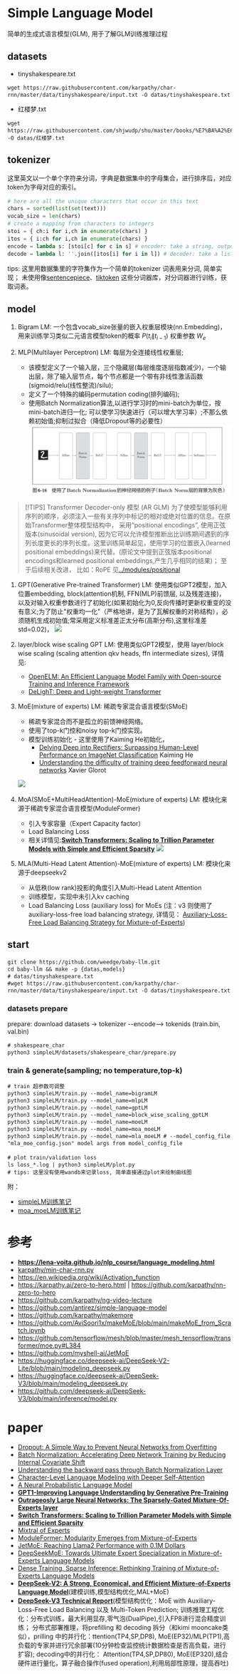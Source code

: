# Simple Language Model
简单的生成式语言模型(GLM), 用于了解GLM训练推理过程
## datasets
- tinyshakespeare.txt
```shell
wget https://raw.githubusercontent.com/karpathy/char-rnn/master/data/tinyshakespeare/input.txt -O datas/tinyshakespeare.txt
```
- 红楼梦.txt
```shell
wget https://raw.githubusercontent.com/shjwudp/shu/master/books/%E7%BA%A2%E6%A5%BC%E6%A2%A6.txt -O datas/红楼梦.txt
```
## tokenizer
这里英文以一个单个字符来分词，字典是数据集中的字母集合，进行排序后，对应token为字母对应的索引。
```python
# here are all the unique characters that occur in this text
chars = sorted(list(set(text)))
vocab_size = len(chars)
# create a mapping from characters to integers
stoi = { ch:i for i,ch in enumerate(chars) }
itos = { i:ch for i,ch in enumerate(chars) }
encode = lambda s: [stoi[c] for c in s] # encoder: take a string, output a list of integers
decode = lambda l: ''.join([itos[i] for i in l]) # decoder: take a list of integers, output a string
```
tips: 这里用数据集里的字符集作为一个简单的tokenizer 词表用来分词, 简单实现； 未使用像[sentencepiece](https://github.com/google/sentencepiece)、[tiktoken](https://github.com/openai/tiktoken) 这些分词器库，对分词器进行训练，获取词表。

## model

1. Bigram LM: 一个包含vocab_size张量的嵌入权重层模块(nn.Embedding)，用来训练学习类似二元语言模型token的概率 $P(t_i\|t_{i-1})$ 权重参数 $W_e$

2. MLP(Multilayer Perceptron) LM: 每层为全连接线性权重层;  
   - 该模型定义了一个输入层，三个隐藏层(每层维度逐层指数减少)，一个输出层，除了输入层节点，每个节点都是一个带有非线性激活函数(sigmoid/relu(线性整流)/silu); 
   - 定义了一个特殊的编码permutation coding(排列编码);
   - 使用Batch Normalization算法,以进行学习时的mini-batch为单位，按mini-batch进归一化; 可以使学习快速进行（可以增大学习率）;不那么依赖初始值;抑制过拟合（降低Dropout等的必要性）
  ![](https://raw.githubusercontent.com/weedge/mypic/master/llm/llm-knowledge-point-all-u-need/3.jpg)
  

> [!TIPS]
> Transformer Decoder-only 模型 (AR GLM)
> 为了使模型能够利用序列的顺序，必须注入一些有关序列中标记的相对或绝对位置的信息。在原始Transformer整体模型结构中， 采用“positional encodings”, 使用正弦版本(sinusoidal version), 因为它可以允许模型推断出比训练期间遇到的序列长度更长的序列长度。这里训练简单起见，使用学习的位置嵌入(learned positional embeddings)来代替。(原论文中提到正弦版本positional encodings和learned positional embeddings,产生几乎相同的结果)； 至于后续相关改进， 比如：RoPE 见[../modules/positional](../modules/positional/)

1. GPT(Generative Pre-trained Transformer) LM: 使用类似GPT2模型，加入位置embedding, block(attention机制, FFN(MLP)前馈层, 以及残差连接)， 以及对输入权重参数进行了初始化(如果初始化为0,反向传播时更新权重变的没有意义;为了防止"权重均一化"（严格地讲，是为了瓦解权重的对称结构），必须随机生成初始值;常采用定义标准差正太分布(高斯分布),这里标准差std=0.02)，
![](https://raw.githubusercontent.com/weedge/baby-llm/main/docs/simple-gpt.drawio.png)

2. layer/block wise scaling GPT LM: 使用类似GPT2模型，使用 layer/block wise scaling (scaling attention qkv heads, ffn intermediate sizes), 详情见:
   - [OpenELM: An Efficient Language Model Family with Open-source Training and Inference Framework](https://arxiv.org/abs/2404.14619)
   - [DeLighT: Deep and Light-weight Transformer](https://arxiv.org/abs/2008.00623)

3. MoE(mixture of experts) LM: 稀疏专家混合语言模型(SMoE) 
   - 稀疏专家混合而不是孤立的前馈神经网络。
   - 使用了top-k门控和noisy top-k门控实现。
   - 模型训练初始化 - 这里使用了Kaiming He初始化，
      - [Delving Deep into Rectifiers: Surpassing Human-Level Performance on ImageNet Classification](https://arxiv.org/pdf/1502.01852.pdf) Kaiming He 
      - [Understanding the difficulty of training deep feedforward neural networks](https://proceedings.mlr.press/v9/glorot10a/glorot10a.pdf) Xavier Glorot
      
   ![](https://raw.githubusercontent.com/weedge/baby-llm/main/docs/simple-moe.drawio.png)

4. MoA(SMoE+MultiHeadAttention)-MoE(mixture of experts) LM: 模块化来源于稀疏专家混合语言模型(ModuleFormer) 
   - 引入专家容量（Expert Capacity factor）
   - Load Balancing Loss
   - 相关详情见:[**Switch Transformers: Scaling to Trillion Parameter Models with Simple and Efficient Sparsity**](https://arxiv.org/abs/2101.03961)
   ![](https://raw.githubusercontent.com/weedge/baby-llm/main/docs/simple-moa-moe.drawio.png)

5. MLA(Multi-Head Latent Attention)-MoE(mixture of experts) LM: 模块化来源于deepseekv2 
   - 从低秩(low rank)投影的角度引入Multi-Head Latent Attention
   - 训练模型，实现中未引入kv caching
   - Load Balancing Loss (auxiliary loss) for MoEs (注：v3 则使用了auxiliary-loss-free load balancing strategy, 详情见： [Auxiliary-Loss-Free Load Balancing Strategy for Mixture-of-Experts](https://arxiv.org/abs/2408.15664))

## start
```shell
git clone https://github.com/weedge/baby-llm.git
cd baby-llm && make -p {datas,models}
# datas/tinyshakespeare.txt
#wget https://raw.githubusercontent.com/karpathy/char-rnn/master/data/tinyshakespeare/input.txt -O datas/tinyshakespeare.txt
```

### datasets prepare
prepare: download datasets -> tokenizer --encode--> tokenids (train.bin, val.bin)
```shell
# shakespeare_char
python3 simpleLM/datasets/shakespeare_char/prepare.py
```

### train & generate(sampling; no temperature,top-k)
```shell
# train 超参数可调整
python3 simpleLM/train.py --model_name=bigramLM
python3 simpleLM/train.py --model_name=mlpLM
python3 simpleLM/train.py --model_name=gptLM
python3 simpleLM/train.py --model_name=block_wise_scaling_gptLM
python3 simpleLM/train.py --model_name=moeLM
python3 simpleLM/train.py --model_name=moa_moeLM
python3 simpleLM/train.py --model_name=mla_moeLM # --model_config_file "mla_moe_config.json" model args from model_config_file 

# plot train/validation loss
ls loss_*.log | python3 simpleLM/plot.py 
# tips: 这里没有使用wandb来记录loss, 简单直接通过plot来绘制曲线图
```
附：
- [simpleLM训练笔记](https://colab.research.google.com/drive/1ArSBhdnET4-o6KpX6qP7VXhYrVTg0lKN?usp=sharing)
- [moa_moeLM训练笔记](https://github.com/weedge/doraemon-nb/blob/main/makeMoA_MoE_from_Scratch_with_Expert_Capacity_Aux_Loss_Balance.ipynb)

# 参考
- **https://lena-voita.github.io/nlp_course/language_modeling.html**
- [karpathy/min-char-rnn.py](https://gist.github.com/karpathy/d4dee566867f8291f086)
- https://en.wikipedia.org/wiki/Activation_function
- https://karpathy.ai/zero-to-hero.html | https://github.com/karpathy/nn-zero-to-hero
- https://github.com/karpathy/ng-video-lecture
- https://github.com/antirez/simple-language-model
- https://github.com/karpathy/makemore
- https://github.com/AviSoori1x/makeMoE/blob/main/makeMoE_from_Scratch.ipynb
- https://github.com/tensorflow/mesh/blob/master/mesh_tensorflow/transformer/moe.py#L384
- https://github.com/myshell-ai/JetMoE
- https://huggingface.co/deepseek-ai/DeepSeek-V2-Lite/blob/main/modeling_deepseek.py
- https://huggingface.co/deepseek-ai/DeepSeek-V3/blob/main/modeling_deepseek.py
- https://github.com/deepseek-ai/DeepSeek-V3/blob/main/inference/model.py

# paper
- [Dropout: A Simple Way to Prevent Neural Networks from Overfitting](https://jmlr.org/papers/volume15/srivastava14a/srivastava14a.pdf)
- [Batch Normalization: Accelerating Deep Network Training by Reducing Internal Covariate Shift](https://arxiv.org/pdf/1502.03167.pdf)
- [Understanding the backward pass through Batch Normalization Layer](https://kratzert.github.io/2016/02/12/understanding-the-gradient-flow-through-the-batch-normalization-layer.html)
- [Character-Level Language Modeling with Deeper Self-Attention](https://arxiv.org/pdf/1808.04444.pdf)
- [A Neural Probabilistic Language Model](https://www.jmlr.org/papers/volume3/bengio03a/bengio03a.pdf)
- [**GPT1-Improving Language Understanding by Generative Pre-Training**](https://s3-us-west-2.amazonaws.com/openai-assets/research-covers/language-unsupervised/language_understanding_paper.pdf)
- [**Outrageosly Large Neural Networks: The Sparsely-Gated Mixture-Of-Experts layer**](https://arxiv.org/pdf/1701.06538.pdf)
- [**Switch Transformers: Scaling to Trillion Parameter Models with Simple and Efficient Sparsity**](https://arxiv.org/abs/2101.03961)
- [Mixtral of Experts](https://arxiv.org/pdf/2401.04088.pdf)
- [ModuleFormer: Modularity Emerges from Mixture-of-Experts](https://arxiv.org/pdf/2306.04640.pdf)
- [JetMoE: Reaching Llama2 Performance with 0.1M Dollars](https://arxiv.org/pdf/2404.07413.pdf)
- [DeepSeekMoE: Towards Ultimate Expert Specialization in Mixture-of-Experts Language Models](https://arxiv.org/pdf/2401.06066)
- [Dense Training, Sparse Inference: Rethinking Training of Mixture-of-Experts Language Models](https://arxiv.org/pdf/2404.05567)
- [**DeepSeek-V2: A Strong, Economical, and Efficient Mixture-of-Experts Language Model**](https://arxiv.org/pdf/2405.04434)(建模训练,模型结构优化,MAL+MoE)
- [**DeepSeek-V3 Technical Report**](https://arxiv.org/pdf/2412.19437)(模型结构优化：MoE with Auxiliary-Loss-Free Load Balancing 以及 Multi-Token Prediction; 训练推理工程优化：分布式训练，最大利用显存,零气泡(DualPipe),引入FP8进行混合精度训练； 分布式部署推理，将prefilling 和 decoding 拆分（和kimi mooncake类似），prilling 中的并行化：ttention(TP4,SP,DP8), MoE(EP32)/MLP(TP1),高负载的专家并进行冗余部署(10分钟检查监控统计数据检查是否高负载，进行扩容); decoding中的并行化： Attention(TP4,SP,DP80), MoE(EP320),结合硬件进行量化，算子融合操作(fused operation),利用局部性原理，提高吞吐)